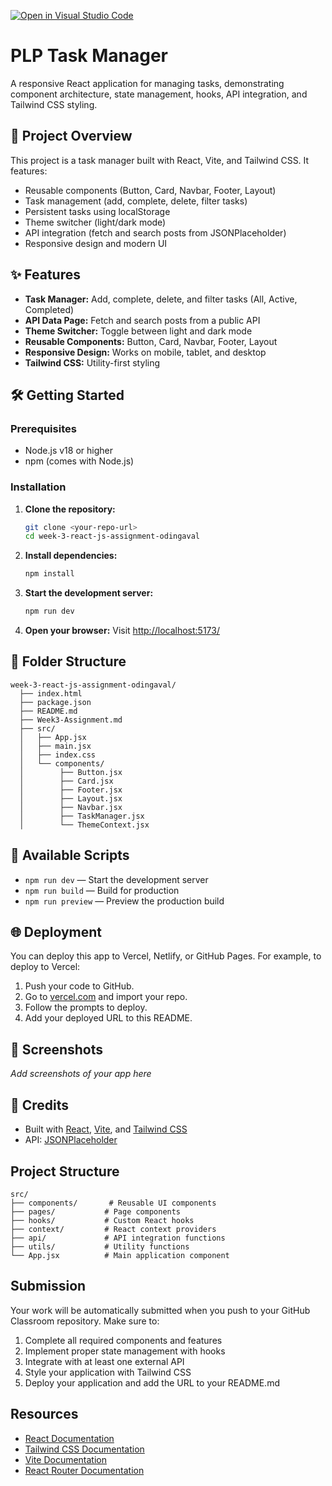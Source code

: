 [![Open in Visual Studio Code](https://classroom.github.com/assets/open-in-vscode-2e0aaae1b6195c2367325f4f02e2d04e9abb55f0b24a779b69b11b9e10269abc.svg)](https://classroom.github.com/online_ide?assignment_repo_id=19801659&assignment_repo_type=AssignmentRepo)
# PLP Task Manager

A responsive React application for managing tasks, demonstrating component architecture, state management, hooks, API integration, and Tailwind CSS styling.

## 🚀 Project Overview
This project is a task manager built with React, Vite, and Tailwind CSS. It features:
- Reusable components (Button, Card, Navbar, Footer, Layout)
- Task management (add, complete, delete, filter tasks)
- Persistent tasks using localStorage
- Theme switcher (light/dark mode)
- API integration (fetch and search posts from JSONPlaceholder)
- Responsive design and modern UI

## ✨ Features
- **Task Manager:** Add, complete, delete, and filter tasks (All, Active, Completed)
- **API Data Page:** Fetch and search posts from a public API
- **Theme Switcher:** Toggle between light and dark mode
- **Reusable Components:** Button, Card, Navbar, Footer, Layout
- **Responsive Design:** Works on mobile, tablet, and desktop
- **Tailwind CSS:** Utility-first styling

## 🛠️ Getting Started

### Prerequisites
- Node.js v18 or higher
- npm (comes with Node.js)

### Installation
1. **Clone the repository:**
   ```bash
   git clone <your-repo-url>
   cd week-3-react-js-assignment-odingaval
   ```
2. **Install dependencies:**
   ```bash
   npm install
   ```
3. **Start the development server:**
   ```bash
   npm run dev
   ```
4. **Open your browser:**
   Visit [http://localhost:5173/](http://localhost:5173/)

## 📂 Folder Structure
```
week-3-react-js-assignment-odingaval/
  ├── index.html
  ├── package.json
  ├── README.md
  ├── Week3-Assignment.md
  ├── src/
  │   ├── App.jsx
  │   ├── main.jsx
  │   ├── index.css
  │   └── components/
  │        ├── Button.jsx
  │        ├── Card.jsx
  │        ├── Footer.jsx
  │        ├── Layout.jsx
  │        ├── Navbar.jsx
  │        ├── TaskManager.jsx
  │        └── ThemeContext.jsx
```

## 📜 Available Scripts
- `npm run dev` — Start the development server
- `npm run build` — Build for production
- `npm run preview` — Preview the production build

## 🌐 Deployment
You can deploy this app to Vercel, Netlify, or GitHub Pages. For example, to deploy to Vercel:
1. Push your code to GitHub.
2. Go to [vercel.com](https://vercel.com/) and import your repo.
3. Follow the prompts to deploy.
4. Add your deployed URL to this README.

## 📝 Screenshots
_Add screenshots of your app here_

## 📢 Credits
- Built with [React](https://react.dev/), [Vite](https://vitejs.dev/), and [Tailwind CSS](https://tailwindcss.com/)
- API: [JSONPlaceholder](https://jsonplaceholder.typicode.com/)

## Project Structure

```
src/
├── components/       # Reusable UI components
├── pages/           # Page components
├── hooks/           # Custom React hooks
├── context/         # React context providers
├── api/             # API integration functions
├── utils/           # Utility functions
└── App.jsx          # Main application component
```

## Submission

Your work will be automatically submitted when you push to your GitHub Classroom repository. Make sure to:

1. Complete all required components and features
2. Implement proper state management with hooks
3. Integrate with at least one external API
4. Style your application with Tailwind CSS
5. Deploy your application and add the URL to your README.md

## Resources

- [React Documentation](https://react.dev/)
- [Tailwind CSS Documentation](https://tailwindcss.com/docs)
- [Vite Documentation](https://vitejs.dev/guide/)
- [React Router Documentation](https://reactrouter.com/) 